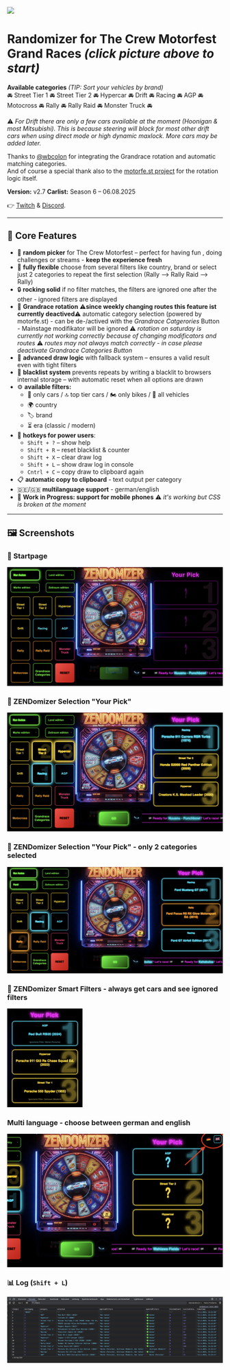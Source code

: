 [<img src="https://github.com/user-attachments/assets/f32ae56e-248a-4780-9c39-da9c1b17f73e" width="360">](https://shogun160.github.io/TCM-ZEN_DOMIZER/zendomizer.html)

# **Randomizer for The Crew Motorfest Grand Races** *(click picture above to start)*

**Available categories** *(TIP: Sort your vehicles by brand)*  
🚘 Street Tier 1 🚘 Street Tier 2 🚘 Hypercar 🚘 Drift 🚘 Racing 🚘 AGP 🚘 Motocross 🚘 Rally 🚘 Rally Raid 🚘 Monster Truck 🚘

⚠️ *For Drift there are only a few cars available at the moment (Hoonigan & most Mitsubishi). This is because steering will block for most other drift cars when using direct mode or high dynamic maxlock. More cars may be added later.*

Thanks to [@wbcolon](https://github.com/wbcolon) for integrating the Grandrace rotation and automatic matching categories.  
And of course a special thank also to the [motorfe.st project](https://github.com/calamity-inc/motorfe.st/) for the rotation logic itself.

**Version:** v2.7
**Carlist:** Season 6 – 06.08.2025

👉 [Twitch](https://www.twitch.tv/xthepapapyr0) & [Discord](https://discord.gg/mJKXNPTG).

---

## 🔧 Core Features

- 🎰 **random picker** for The Crew Motorfest – perfect for having fun , doing challenges or streams - **keep the experience fresh**
- 🧠 **fully flexible** choose from several filters like country, brand or select just 2 categories to repeat the first selection (Rally --> Rally Raid --> Rally)
- 🔒 **rocking solid** if no filter matches, the filters are ignored one after the other - ignored filters are displayed
- 🏁 **Grandrace rotation** ⚠️**since weekly changing routes this feature ist currently deactived**⚠️ automatic category selection (powered by motorfe.st) - can be de-/actived with the *Grandrace Catgerories* Button - Mainstage modifikator will be ignored ⚠️ *rotation on saturday is currently not working correctly because of changing modificators and routes* ⚠️ *routes may not always match correctly - in case please deactivate Grandrace Categories Button*
- 🎯 **advanced draw logic** with fallback system – ensures a valid result even with tight filters
- 🔁 **blacklist system** prevents repeats by writing a blacklit to browsers internal storage – with automatic reset when all options are drawn
- ⚙️ **available filters:**
  - 🚗 only cars / 🔝 top tier cars / 🏍️ only bikes / 🚙 all vehicles  
  - 🌍 country  
  - 🏷️ brand  
  - ⏳ era (classic / modern)
- 🧹 **hotkeys for power users**:
  - `Shift + ?` – show help
  - `Shift + R` – reset blacklist & counter  
  - `Shift + X` – clear draw log  
  - `Shift + L` – show draw log in console
  - `Cntrl + C` – copy draw to clipboard again
- 📋 **automatic copy to clipboard** - text output per category
- 🇩🇪/🇬🇧 **multilanguage support** - german/english
- 📲 **Work in Progress: support for mobile phones** ⚠️ *it's working but CSS is broken at the moment*

---

## 🖼️ Screenshots

### 🏁 Startpage
![Zendomizer Startpage](assets/pic/Zendomizer_startpage.png)

### 🎰 ZENDomizer Selection "Your Pick"
![Zendomizer Clipboard Result](assets/pic/ZENdomizer_selection.png)

### 🎰 ZENDomizer Selection "Your Pick" - only 2 categories selected
![Zendomizer Clipboard Result](assets/pic/ZENdomizer_2cat_selection.png)

### 🎰 ZENDomizer Smart Filters - always get cars and see ignored filters
<img src="assets/pic/ZENdomizer_ignored_filters.png" width="35%">

### Multi language - choose between german and english
![Zendomizer Multi language](assets/pic/ZENdomizer_multilanguage.png)

### 📊 Log (`Shift + L`)
![Zendomizer DevLog](assets/pic/ZENdomizer_DevCon_Log.png)
